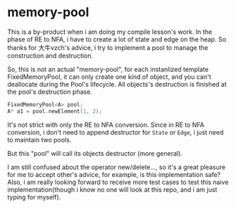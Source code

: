 # memory-pool

This is a by-product when i am doing my compile lesson's work. In the phase of RE to NFA, i have to create a lot of state and edge on the heap. So thanks for 大牛vzch's advice, i try to implement a pool to manage the construction and destruction.

So, this is not an actual "memory-pool", for each instanlized template FixedMemoryPool, it can only create one kind of object, and you can't deallocate during the Pool's lifecycle. All objects's destruction is finished at the pool's destruction phase.

```cpp
FixedMemoryPool<A> pool;
A* a1 = pool.newElement(1, 2);
```

It's not strict with only the RE to NFA conversion. Since in RE to NFA conversion, i don't need to append destructor for ```State``` or ```Edge```, i just need to maintain two pools.

But this "pool" will call its objects destructor (more general).

I am still confused about the operator new/delete..., so it's a great pleasure for me to accept other's advice, for example, is this implementation safe? Also, i am really looking forward to receive more test cases to test this naive implementation(though i know no one will look at this repo, and i am just typing for myself).
